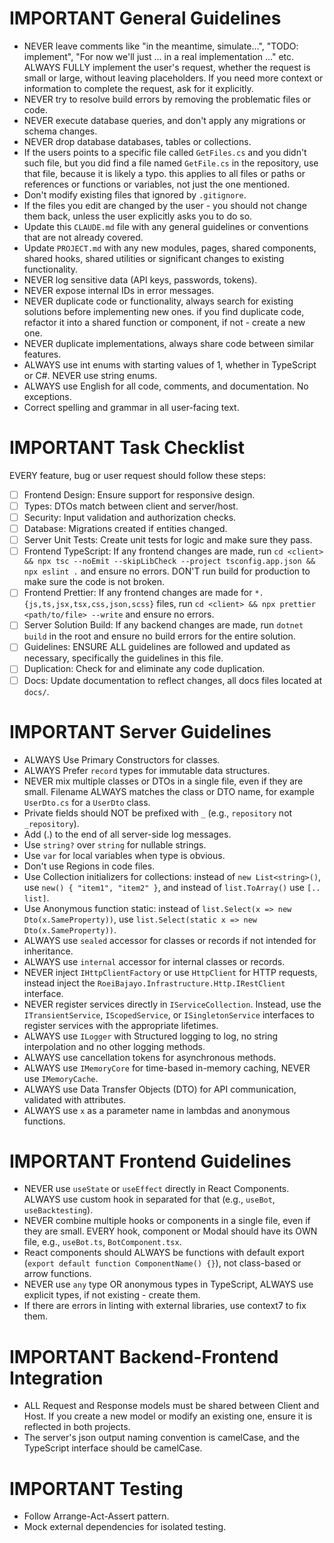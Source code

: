 # IMPORTANT General Guidelines

- NEVER leave comments like "in the meantime, simulate...", "TODO: implement", "For now we'll just ... in a real implementation ..." etc. ALWAYS FULLY implement the user's request, whether the request is small or large, without leaving placeholders. If you need more context or information to complete the request, ask for it explicitly.
- NEVER try to resolve build errors by removing the problematic files or code.
- NEVER execute database queries, and don't apply any migrations or schema changes.
- NEVER drop database databases, tables or collections.
- If the users points to a specific file called `GetFiles.cs` and you didn't such file, but you did find a file named `GetFile.cs` in the repository, use that file, because it is likely a typo. this applies to all files or paths or references or functions or variables, not just the one mentioned.
- Don't modify existing files that ignored by `.gitignore`.
- If the files you edit are changed by the user - you should not change them back, unless the user explicitly asks you to do so.
- Update this `CLAUDE.md` file with any general guidelines or conventions that are not already covered.
- Update `PROJECT.md` with any new modules, pages, shared components, shared hooks, shared utilities or significant changes to existing functionality.
- NEVER log sensitive data (API keys, passwords, tokens).
- NEVER expose internal IDs in error messages.
- NEVER duplicate code or functionality, always search for existing solutions before implementing new ones. if you find duplicate code, refactor it into a shared function or component, if not - create a new one.
- NEVER duplicate implementations, always share code between similar features.
- ALWAYS use int enums with starting values of 1, whether in TypeScript or C#. NEVER use string enums.
- ALWAYS use English for all code, comments, and documentation. No exceptions.
- Correct spelling and grammar in all user-facing text.

# IMPORTANT Task Checklist

EVERY feature, bug or user request should follow these steps:

- [ ] Frontend Design: Ensure support for responsive design.
- [ ] Types: DTOs match between client and server/host.
- [ ] Security: Input validation and authorization checks.
- [ ] Database: Migrations created if entities changed.
- [ ] Server Unit Tests: Create unit tests for logic and make sure they pass.
- [ ] Frontend TypeScript: If any frontend changes are made, run `cd <client> && npx tsc --noEmit --skipLibCheck --project tsconfig.app.json && npx eslint .` and ensure no errors.
      DON'T run build for production to make sure the code is not broken.
- [ ] Frontend Prettier: If any frontend changes are made for `*.{js,ts,jsx,tsx,css,json,scss}` files, run `cd <client> && npx prettier <path/to/file> --write` and ensure no errors.
- [ ] Server Solution Build: If any backend changes are made, run `dotnet build` in the root and ensure no build errors for the entire solution.
- [ ] Guidelines: ENSURE ALL guidelines are followed and updated as necessary, specifically the guidelines in this file.
- [ ] Duplication: Check for and eliminate any code duplication.
- [ ] Docs: Update documentation to reflect changes, all docs files located at `docs/`.

# IMPORTANT Server Guidelines

- ALWAYS Use Primary Constructors for classes.
- ALWAYS Prefer `record` types for immutable data structures.
- NEVER mix multiple classes or DTOs in a single file, even if they are small. Filename ALWAYS matches the class or DTO name, for example `UserDto.cs` for a `UserDto` class.
- Private fields should NOT be prefixed with `_` (e.g., `repository` not `_repository`).
- Add (.) to the end of all server-side log messages.
- Use `string?` over `string` for nullable strings.
- Use `var` for local variables when type is obvious.
- Don't use Regions in code files.
- Use Collection initializers for collections: instead of `new List<string>()`, use `new() { "item1", "item2" }`, and instead of `list.ToArray()` use `[.. list]`.
- Use Anonymous function static: instead of `list.Select(x => new Dto(x.SameProperty))`, use `list.Select(static x => new Dto(x.SameProperty))`.
- ALWAYS use `sealed` accessor for classes or records if not intended for inheritance.
- ALWAYS use `internal` accessor for internal classes or records.
- NEVER inject `IHttpClientFactory` or use `HttpClient` for HTTP requests, instead inject the `RoeiBajayo.Infrastructure.Http.IRestClient` interface.
- NEVER register services directly in `IServiceCollection`. Instead, use the `ITransientService`, `IScopedService`, or `ISingletonService` interfaces to register services with the appropriate lifetimes.
- ALWAYS use `ILogger` with Structured logging to log, no string interpolation and no other logging methods.
- ALWAYS use cancellation tokens for asynchronous methods.
- ALWAYS use `IMemoryCore` for time-based in-memory caching, NEVER use `IMemoryCache`.
- ALWAYS use Data Transfer Objects (DTO) for API communication, validated with attributes.
- ALWAYS use `x` as a parameter name in lambdas and anonymous functions.

# IMPORTANT Frontend Guidelines

- NEVER use `useState` or `useEffect` directly in React Components. ALWAYS use custom hook in separated for that (e.g., `useBot`, `useBacktesting`).
- NEVER combine multiple hooks or components in a single file, even if they are small. EVERY hook, component or Modal should have its OWN file, e.g., `useBot.ts`, `BotComponent.tsx`.
- React components should ALWAYS be functions with default export (`export default function ComponentName() {}`), not class-based or arrow functions.
- NEVER use `any` type OR anonymous types in TypeScript, ALWAYS use explicit types, if not existing - create them.
- If there are errors in linting with external libraries, use context7 to fix them.

# IMPORTANT Backend-Frontend Integration

- ALL Request and Response models must be shared between Client and Host. If you create a new model or modify an existing one, ensure it is reflected in both projects.
- The server's json output naming convention is camelCase, and the TypeScript interface should be camelCase.

# IMPORTANT Testing

- Follow Arrange-Act-Assert pattern.
- Mock external dependencies for isolated testing.
